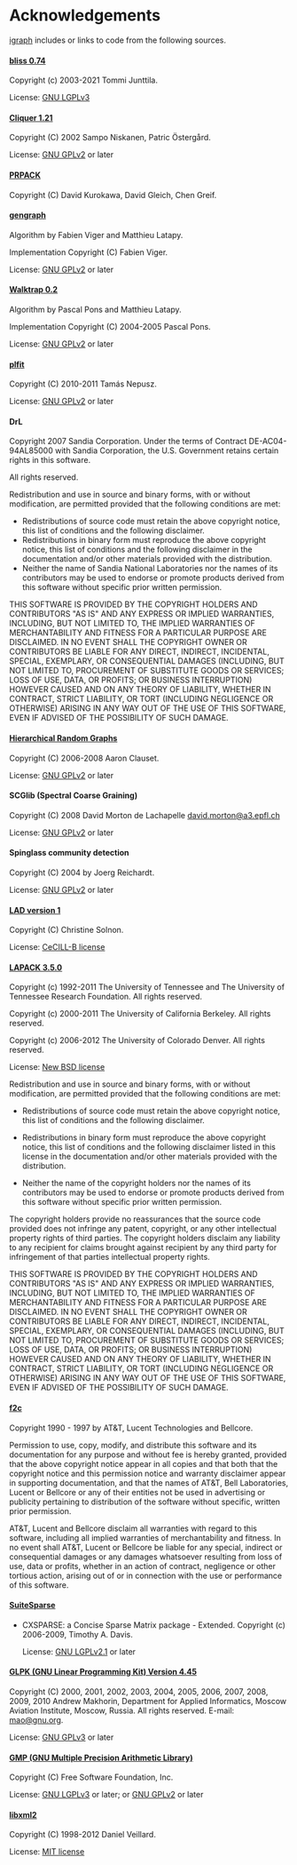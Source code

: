 # Acknowledgements

[igraph](https://igraph.org) includes or links to code from the following sources.


#### [bliss 0.74](https://users.aalto.fi/~tjunttil/bliss/)

Copyright (c) 2003-2021 Tommi Junttila.

License: [GNU LGPLv3][lgpl3]


#### [Cliquer 1.21](https://users.aalto.fi/~pat/cliquer.html)

Copyright (C) 2002 Sampo Niskanen, Patric Östergård.

License: [GNU GPLv2][gpl2] or later


#### [PRPACK](https://github.com/DavidKurokawa/prpack)

Copyright (C) David Kurokawa, David Gleich, Chen Greif.


#### [gengraph](https://www-complexnetworks.lip6.fr/~latapy/FV/generation.html)

Algorithm by Fabien Viger and Matthieu Latapy.

Implementation Copyright (C) Fabien Viger.

License: [GNU GPLv2][gpl2] or later


#### [Walktrap 0.2](https://www-complexnetworks.lip6.fr/~latapy/PP/walktrap.html)

Algorithm by Pascal Pons and Matthieu Latapy.

Implementation Copyright (C) 2004-2005 Pascal Pons.

License: [GNU GPLv2][gpl2] or later


#### [plfit](https://github.com/ntamas/plfit)

Copyright (C) 2010-2011 Tamás Nepusz.

License: [GNU GPLv2][gpl2] or later

#### DrL

Copyright 2007 Sandia Corporation. Under the terms of Contract
DE-AC04-94AL85000 with Sandia Corporation, the U.S. Government retains
certain rights in this software.

All rights reserved.

Redistribution and use in source and binary forms, with or without
modification, are permitted provided that the following conditions are
met:

  * Redistributions of source code must retain the above copyright
notice, this list of conditions and the following disclaimer.
  * Redistributions in binary form must reproduce the above copyright
notice, this list of conditions and the following disclaimer in the
documentation and/or other materials provided with the distribution.
  * Neither the name of Sandia National Laboratories nor the names of
its contributors may be used to endorse or promote products derived from
this software without specific prior written permission.

THIS SOFTWARE IS PROVIDED BY THE COPYRIGHT HOLDERS AND CONTRIBUTORS
"AS IS" AND ANY EXPRESS OR IMPLIED WARRANTIES, INCLUDING, BUT NOT
LIMITED TO, THE IMPLIED WARRANTIES OF MERCHANTABILITY AND FITNESS FOR
A PARTICULAR PURPOSE ARE DISCLAIMED. IN NO EVENT SHALL THE COPYRIGHT
OWNER OR CONTRIBUTORS BE LIABLE FOR ANY DIRECT, INDIRECT, INCIDENTAL,
SPECIAL, EXEMPLARY, OR CONSEQUENTIAL DAMAGES (INCLUDING, BUT NOT LIMITED
TO, PROCUREMENT OF SUBSTITUTE GOODS OR SERVICES; LOSS OF USE, DATA, OR
PROFITS; OR BUSINESS INTERRUPTION) HOWEVER CAUSED AND ON ANY THEORY OF
LIABILITY, WHETHER IN CONTRACT, STRICT LIABILITY, OR TORT (INCLUDING
NEGLIGENCE OR OTHERWISE) ARISING IN ANY WAY OUT OF THE USE OF THIS
SOFTWARE, EVEN IF ADVISED OF THE POSSIBILITY OF SUCH DAMAGE.


#### [Hierarchical Random Graphs](http://tuvalu.santafe.edu/~aaronc/hierarchy/)

Copyright (C) 2006-2008 Aaron Clauset.

License: [GNU GPLv2][gpl2] or later


#### SCGlib (Spectral Coarse Graining)

Copyright (C) 2008 David Morton de Lachapelle <david.morton@a3.epfl.ch>

License: [GNU GPLv2][gpl2] or later


#### Spinglass community detection

Copyright (C) 2004 by Joerg Reichardt.

License: [GNU GPLv2][gpl2] or later


#### [LAD version 1](http://liris.cnrs.fr/csolnon/LAD.html)

Copyright (C) Christine Solnon.

License: [CeCILL-B license](https://cecill.info/licences.en.html)


#### [LAPACK 3.5.0](http://www.netlib.org/lapack/)

Copyright (c) 1992-2011 The University of Tennessee and The University of Tennessee Research Foundation.  All rights reserved.

Copyright (c) 2000-2011 The University of California Berkeley. All rights reserved.

Copyright (c) 2006-2012 The University of Colorado Denver.  All rights reserved.

License: [New BSD license](http://www.netlib.org/lapack/LICENSE.txt)

Redistribution and use in source and binary forms, with or without
modification, are permitted provided that the following conditions are
met:

- Redistributions of source code must retain the above copyright
  notice, this list of conditions and the following disclaimer.

- Redistributions in binary form must reproduce the above copyright
  notice, this list of conditions and the following disclaimer listed
  in this license in the documentation and/or other materials
  provided with the distribution.

- Neither the name of the copyright holders nor the names of its
  contributors may be used to endorse or promote products derived from
  this software without specific prior written permission.

The copyright holders provide no reassurances that the source code
provided does not infringe any patent, copyright, or any other
intellectual property rights of third parties.  The copyright holders
disclaim any liability to any recipient for claims brought against
recipient by any third party for infringement of that parties
intellectual property rights.

THIS SOFTWARE IS PROVIDED BY THE COPYRIGHT HOLDERS AND CONTRIBUTORS
"AS IS" AND ANY EXPRESS OR IMPLIED WARRANTIES, INCLUDING, BUT NOT
LIMITED TO, THE IMPLIED WARRANTIES OF MERCHANTABILITY AND FITNESS FOR
A PARTICULAR PURPOSE ARE DISCLAIMED. IN NO EVENT SHALL THE COPYRIGHT
OWNER OR CONTRIBUTORS BE LIABLE FOR ANY DIRECT, INDIRECT, INCIDENTAL,
SPECIAL, EXEMPLARY, OR CONSEQUENTIAL DAMAGES (INCLUDING, BUT NOT
LIMITED TO, PROCUREMENT OF SUBSTITUTE GOODS OR SERVICES; LOSS OF USE,
DATA, OR PROFITS; OR BUSINESS INTERRUPTION) HOWEVER CAUSED AND ON ANY
THEORY OF LIABILITY, WHETHER IN CONTRACT, STRICT LIABILITY, OR TORT
(INCLUDING NEGLIGENCE OR OTHERWISE) ARISING IN ANY WAY OUT OF THE USE
OF THIS SOFTWARE, EVEN IF ADVISED OF THE POSSIBILITY OF SUCH DAMAGE.


#### [f2c](http://www.netlib.org/f2c/)

Copyright 1990 - 1997 by AT&T, Lucent Technologies and Bellcore.

Permission to use, copy, modify, and distribute this software
and its documentation for any purpose and without fee is hereby
granted, provided that the above copyright notice appear in all
copies and that both that the copyright notice and this
permission notice and warranty disclaimer appear in supporting
documentation, and that the names of AT&T, Bell Laboratories,
Lucent or Bellcore or any of their entities not be used in
advertising or publicity pertaining to distribution of the
software without specific, written prior permission.

AT&T, Lucent and Bellcore disclaim all warranties with regard to
this software, including all implied warranties of
merchantability and fitness.  In no event shall AT&T, Lucent or
Bellcore be liable for any special, indirect or consequential
damages or any damages whatsoever resulting from loss of use,
data or profits, whether in an action of contract, negligence or
other tortious action, arising out of or in connection with the
use or performance of this software.


#### [SuiteSparse](http://www.suitesparse.com)

 * CXSPARSE: a Concise Sparse Matrix package - Extended. Copyright (c) 2006-2009, Timothy A. Davis.

   License: [GNU LGPLv2.1][lgpl2] or later


#### [GLPK (GNU Linear Programming Kit) Version 4.45](https://www.gnu.org/software/glpk/)

Copyright (C) 2000, 2001, 2002, 2003, 2004, 2005, 2006, 2007, 2008,
2009, 2010 Andrew Makhorin, Department for Applied Informatics,
Moscow Aviation Institute, Moscow, Russia. All rights reserved.
E-mail: <mao@gnu.org>.

License: [GNU GPLv3][gpl3] or later


#### [GMP (GNU Multiple Precision Arithmetic Library)](https://gmplib.org/)

Copyright (C) Free Software Foundation, Inc.

License: [GNU LGPLv3][lgpl3] or later; or [GNU GPLv2][gpl2] or later


#### [libxml2](http://xmlsoft.org/)

Copyright (C) 1998-2012 Daniel Veillard.

License: [MIT license][mit]


 [mit]:   https://opensource.org/licenses/mit-license.html
 [gpl2]:  https://www.gnu.org/licenses/gpl-2.0.html
 [lgpl2]: https://www.gnu.org/licenses/lgpl-2.1.html
 [gpl3]:  https://www.gnu.org/licenses/gpl-3.0.html
 [lgpl3]: https://www.gnu.org/licenses/lgpl-3.0.html

